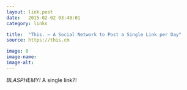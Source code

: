 ```yaml
---
layout: link.post
date:   2015-02-02 03:40:01
category: links

title:  "This. — A Social Network to Post a Single Link per Day"
source: https://this.cm

image: 0
image-name: 
image-alt:
---
```


_BLASPHEMY!_ A single link?!


